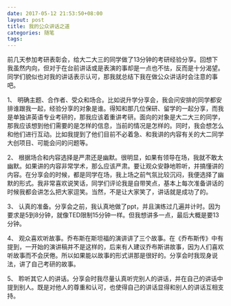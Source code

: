 ```yaml
---
date: 2017-05-12 21:53:50+08:00
layout: post
title: 我的公众讲话之道
categories: 随笔
tags: 
---
```


前几天参加考研表彰会，给大二大三的同学做了13分钟的考研经验分享。回想下我虽然内向，但对于在台前讲话或是表演的事却是一点也不怯，反而是十分渴望。同学们貌似也对我的讲话表示认可，那我就总结下我在做公众讲话时会注意的事吧。

1、 明确主题、合作者、受众和场合。比如说升学分享会，我会问安排的同学都安排谁跟我一起，经验分享的对象是谁。得知和那几位保研、留学的一起分享，而我是单独讲英语专业考研的，那我应该着重讲考研。面向的对象是大二大三的同学，那我应该想到他们需要的是怎样的信息，当前的情况是怎样的。同时，我会想怎么和他们进行互动。比如我提到了他们目前不必着急、和我讲的内容有关的大二同学大创项目、可能会问的问题等。

2、 根据场合和内容选择是严肃还是幽默。很明显，如果有领导在场，我就不敢太幽默。如果讲的内容非常学术，那么应该严肃。要让观众安静地聆听，并搞懂讲的内容。在分享会的时候，都是同学在场，我上场之前气氛比较沉闷，我便选择了幽默的形式。我非常喜欢说笑话，同学们评论我是自带笑点，基本上每次准备讲话的时候我都会讲怎么把大家逗笑。当然，不是让大家笑了，讲话就是成功了的。

3、 认真的准备。分享会之前，我认真地做了ppt，并且演练过几遍并计时。因为要求是5到8分钟，就像TED限制15分钟一样。但我想讲多一点，最后大概是要13分钟。

4、 观众喜欢听故事。乔布斯在斯坦福的演讲讲了三个故事。在《乔布斯传》中有提到，一开始的演讲稿并不是这样的，后来有人建议乔布斯讲故事，因为人们喜欢听故事而不会厌倦。所以如果能以故事的形式讲那是很好的。分享会时我现身说法，讲了自己考研的故事。

5、 聆听其它人的讲话。分享会时我尽量认真听完别人的讲话，并在自己的讲话中提到别人。既是对他人的尊重和认可，也使得自己的讲话显得和别人的讲话互相支持。

